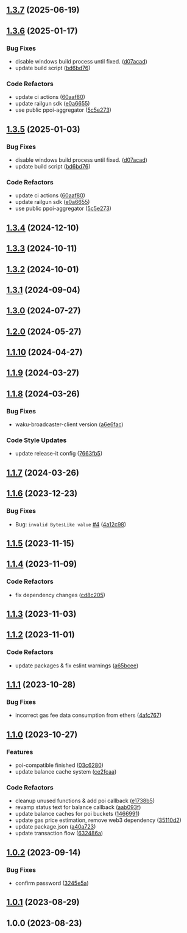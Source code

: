 

## [1.3.7](https://github.com/Terminal-Wallet/terminal-wallet-cli/compare/v1.3.6...v1.3.7) (2025-06-19)

## [1.3.6](https://github.com/Terminal-Wallet/terminal-wallet-cli/compare/v1.3.4...v1.3.6) (2025-01-17)


### Bug Fixes

* disable windows build process until fixed. ([d07acad](https://github.com/Terminal-Wallet/terminal-wallet-cli/commit/d07acad2c0d8bba674470c070177ef0aaf716b73))
* update build script ([bd6bd76](https://github.com/Terminal-Wallet/terminal-wallet-cli/commit/bd6bd761cc44d4bc6cd0c44964458f814c46840f))


### Code Refactors

* update ci actions ([60aaf80](https://github.com/Terminal-Wallet/terminal-wallet-cli/commit/60aaf801486867493dba2ae1de256bf5032eba0d))
* update railgun sdk ([e0a6655](https://github.com/Terminal-Wallet/terminal-wallet-cli/commit/e0a6655191c63b46e8c6ba123fb62bdca5ba49cd))
* use public ppoi-aggregator ([5c5e273](https://github.com/Terminal-Wallet/terminal-wallet-cli/commit/5c5e273f6ec07356820837dcccbe7f2452709285))

## [1.3.5](https://github.com/Terminal-Wallet/terminal-wallet-cli/compare/v1.3.4...v1.3.5) (2025-01-03)


### Bug Fixes

* disable windows build process until fixed. ([d07acad](https://github.com/Terminal-Wallet/terminal-wallet-cli/commit/d07acad2c0d8bba674470c070177ef0aaf716b73))
* update build script ([bd6bd76](https://github.com/Terminal-Wallet/terminal-wallet-cli/commit/bd6bd761cc44d4bc6cd0c44964458f814c46840f))


### Code Refactors

* update ci actions ([60aaf80](https://github.com/Terminal-Wallet/terminal-wallet-cli/commit/60aaf801486867493dba2ae1de256bf5032eba0d))
* update railgun sdk ([e0a6655](https://github.com/Terminal-Wallet/terminal-wallet-cli/commit/e0a6655191c63b46e8c6ba123fb62bdca5ba49cd))
* use public ppoi-aggregator ([5c5e273](https://github.com/Terminal-Wallet/terminal-wallet-cli/commit/5c5e273f6ec07356820837dcccbe7f2452709285))

## [1.3.4](https://github.com/Terminal-Wallet/terminal-wallet-cli/compare/v1.3.3...v1.3.4) (2024-12-10)

## [1.3.3](https://github.com/Terminal-Wallet/terminal-wallet-cli/compare/v1.3.2...v1.3.3) (2024-10-11)

## [1.3.2](https://github.com/Terminal-Wallet/terminal-wallet-cli/compare/v1.3.1...v1.3.2) (2024-10-01)

## [1.3.1](https://github.com/Terminal-Wallet/terminal-wallet-cli/compare/v1.2.0...v1.3.1) (2024-09-04)

## [1.3.0](https://github.com/Terminal-Wallet/terminal-wallet-cli/compare/v1.2.0...v1.3.0) (2024-07-27)

## [1.2.0](https://github.com/Terminal-Wallet/terminal-wallet-cli/compare/v1.1.10...v1.2.0) (2024-05-27)

## [1.1.10](https://github.com/Terminal-Wallet/terminal-wallet-cli/compare/v1.1.9...v1.1.10) (2024-04-27)

## [1.1.9](https://github.com/Terminal-Wallet/terminal-wallet-cli/compare/v1.1.8...v1.1.9) (2024-03-27)

## [1.1.8](https://github.com/Terminal-Wallet/terminal-wallet-cli/compare/v1.1.7...v1.1.8) (2024-03-26)


### Bug Fixes

- waku-broadcaster-client version ([a6e6fac](https://github.com/Terminal-Wallet/terminal-wallet-cli/commit/a6e6fac40fbc225b7e8a31e0abb13fa5d29ba12c))

### Code Style Updates

* update release-it config ([7663fb5](https://github.com/Terminal-Wallet/terminal-wallet-cli/commit/7663fb5d08a2f3cd27a9e856e7cd4ee7d2ea00ba))

## [1.1.7](https://github.com/Terminal-Wallet/terminal-wallet-cli/compare/v1.1.6...v1.1.7) (2024-03-26)

## [1.1.6](https://github.com/Terminal-Wallet/terminal-wallet-cli/compare/v1.1.5...v1.1.6) (2023-12-23)


### Bug Fixes

* Bug: `invalid BytesLike value` [#4](https://github.com/Terminal-Wallet/terminal-wallet-cli/issues/4) ([4a12c98](https://github.com/Terminal-Wallet/terminal-wallet-cli/commit/4a12c98c4b3f804927bbd7183405f73c4e7c785d))

## [1.1.5](https://github.com/Terminal-Wallet/terminal-wallet-cli/compare/v1.1.4...v1.1.5) (2023-11-15)

## [1.1.4](https://github.com/Terminal-Wallet/terminal-wallet-cli/compare/v1.1.3...v1.1.4) (2023-11-09)


### Code Refactors

* fix dependency changes ([cd8c205](https://github.com/Terminal-Wallet/terminal-wallet-cli/commit/cd8c2050d20921f0f0230f1c3238786c99bb0378))

## [1.1.3](https://github.com/Terminal-Wallet/terminal-wallet-cli/compare/v1.1.2...v1.1.3) (2023-11-03)

## [1.1.2](https://github.com/Terminal-Wallet/terminal-wallet-cli/compare/v1.1.1...v1.1.2) (2023-11-01)


### Code Refactors

* update packages & fix eslint warnings ([a65bcee](https://github.com/Terminal-Wallet/terminal-wallet-cli/commit/a65bcee5326491bd40d440b3f8ea09887b84a49b))

## [1.1.1](https://github.com/Terminal-Wallet/terminal-wallet-cli/compare/v1.1.0...v1.1.1) (2023-10-28)


### Bug Fixes

* incorrect gas fee data consumption from ethers ([4afc767](https://github.com/Terminal-Wallet/terminal-wallet-cli/commit/4afc767a997b1c29ce57d8122a961a5387a6adba))

## [1.1.0](https://github.com/Terminal-Wallet/terminal-wallet-cli/compare/v1.0.2...v1.1.0) (2023-10-27)


### Features

* poi-compatible finished ([03c6280](https://github.com/Terminal-Wallet/terminal-wallet-cli/commit/03c62807c7c2c8d101785fd50c5cd761ded04d7e))
* update balance cache system ([ce2fcaa](https://github.com/Terminal-Wallet/terminal-wallet-cli/commit/ce2fcaaa1abb27fa62ae22d52768a9c5e60091ee))


### Code Refactors

* cleanup unused functions & add poi callback ([e1738b5](https://github.com/Terminal-Wallet/terminal-wallet-cli/commit/e1738b50b059ad90eb045875ddbf69bdeccc8b09))
* revamp status text for balance callback ([aab093f](https://github.com/Terminal-Wallet/terminal-wallet-cli/commit/aab093fede75653153b9e99e2fe808b6c6a75fb8))
* update balance caches for poi buckets ([1466991](https://github.com/Terminal-Wallet/terminal-wallet-cli/commit/1466991e5de6567adc225f26798b423321a52dae))
* update gas price estimation, remove web3 dependency ([35110d2](https://github.com/Terminal-Wallet/terminal-wallet-cli/commit/35110d263a241e2d258ca5dc48e46220faa489d8))
* update package.json ([a40a723](https://github.com/Terminal-Wallet/terminal-wallet-cli/commit/a40a7237c7a07ee3428ae9c1fbc2247bc738076c))
* update transaction flow ([632486a](https://github.com/Terminal-Wallet/terminal-wallet-cli/commit/632486ac2663b8ffce44c7b527e7fbece43591a8))

## [1.0.2](https://github.com/Terminal-Wallet/terminal-wallet-cli/compare/v1.0.1...v1.0.2) (2023-09-14)


### Bug Fixes

* confirm password ([3245e5a](https://github.com/Terminal-Wallet/terminal-wallet-cli/commit/3245e5a54046294e98c3f173bc140476bac49b24))

## [1.0.1](https://github.com/Terminal-Wallet/terminal-wallet-cli/compare/v1.0.0...v1.0.1) (2023-08-29)

## 1.0.0 (2023-08-23)